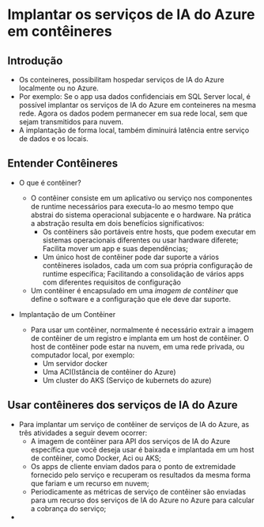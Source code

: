 # Implantar os serviços de IA do Azure em contêineres

## Introdução

- Os conteineres, possibilitam hospedar serviços de IA do Azure localmente ou no Azure.
- Por exemplo: Se o app usa dados confidenciais em SQL Server local, é possível implantar os serviços de IA do Azure em conteineres na mesma rede. Agora os dados podem permanecer em sua rede local, sem que sejam transmitidos para nuvem.
- A implantação de forma local, também diminuirá latência entre serviço de dados e os locais.

## Entender Contêineres

- O que é contêiner?
  - O contêiner consiste em um aplicativo ou serviço nos componentes de runtime necessários para executa-lo ao mesmo tempo que abstrai do sistema operacional subjacente e o hardware. Na prática a abstração resulta em dois benefícios significativos:
    - Os contêiners são portáveis entre hosts, que podem executar em sistemas operacionais diferentes ou usar hardware diferete; Facilita mover um app e suas dependências;
    - Um único host de contêiner pode dar suporte a vários contêineres isolados, cada um com sua própria configuração de runtime específica; Facilitando a consolidação de vários apps com diferentes requisitos de configuração
  - Um contêiner é encapsulado em uma *imagem de contêiner* que define o software e a configuração que ele deve dar suporte.

- Implantação de um Contêiner
  - Para usar um contêiner, normalmente é necessário extrair a imagem de contêiner de um registro e implanta em um host de contêiner. O host de contêiner pode estar na nuvem, em uma rede privada, ou computador local, por exemplo:
    - Um servidor docker
    - Uma ACI(Istância de contêiner do Azure)
    - Um cluster do AKS (Serviço de kubernets do azure)
  
## Usar contêineres dos serviços de IA do Azure

-  Para implantar um serviço de contêiner de serviços de IA do Azure, as três atividades a seguir devem ocorrer:
   -  A imagem de contêiner para API dos serviços de IA do Azure específica que você deseja usar é baixada e implantada em um host de contêiner, como Docker, Aci ou AKS;
   -  Os apps de cliente enviam dados para o ponto de extremidade fornecido pelo serviço e recuperam os resultados da mesma forma que fariam e um recurso em nuvem;
   -  Periodicamente as métricas de serviço de contêiner são enviadas para um recurso dos serviços de IA do Azure no Azure para calcular a cobrança do serviço;
-  